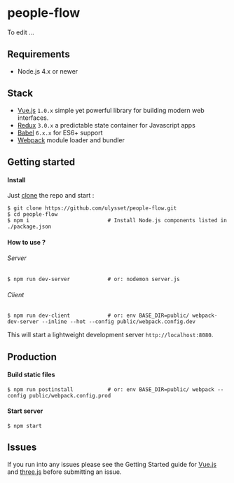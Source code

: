 # people-flow
To edit ...

## Requirements
- Node.js 4.x or newer

## Stack
- [Vue.js](http://vuejs.org/) `1.0.x` simple yet powerful library for building modern web interfaces.
- [Redux](https://github.com/rackt/redux) `3.0.x` a predictable state container for Javascript apps
- [Babel](http://babeljs.io/) `6.x.x` for ES6+ support
- [Webpack](https://webpack.github.io/) module loader and bundler


## Getting started

#### Install
Just [clone](github-windows://openRepo/https://github.com/ulysset/people-flow.git) the repo
and start :
```shell
$ git clone https://github.com/ulysset/people-flow.git
$ cd people-flow
$ npm i                         # Install Node.js components listed in ./package.json
```

#### How to use ?
###### Server
```shell
$ npm run dev-server            # or: nodemon server.js
```

###### Client
```shell
$ npm run dev-client            # or: env BASE_DIR=public/ webpack-dev-server --inline --hot --config public/webpack.config.dev
```
This will start a lightweight development server ```http://localhost:8080```.

## Production
#### Build static files
```shell
$ npm run postinstall           # or: env BASE_DIR=public/ webpack --config public/webpack.config.prod
```

#### Start server
```shell
$ npm start
```

## Issues
If you run into any issues please see the Getting Started guide for [Vue.js](http://vuejs.org/guide/) and [three.js](http://threejs.org/docs/index.html#Manual/Introduction/Creating_a_scene) before submitting an issue.
